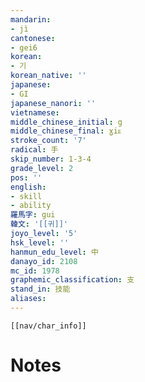 ```yaml
---
mandarin:
- jì
cantonese:
- gei6
korean:
- 기
korean_native: ''
japanese:
- GI
japanese_nanori: ''
vietnamese:
middle_chinese_initial: g
middle_chinese_final: ɣiᴇ
stroke_count: '7'
radical: 手
skip_number: 1-3-4
grade_level: 2
pos: ''
english:
- skill
- ability
羅馬字: gui
韓文: '[[귀]]'
joyo_level: '5'
hsk_level: ''
hanmun_edu_level: 中
danayo_id: 2108
mc_id: 1978
graphemic_classification: 支
stand_in: 技能
aliases:
---
```

```meta-bind-embed
[[nav/char_info]]
```

# Notes
